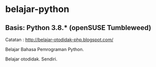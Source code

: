 # belajar-python

Basis: Python 3.8.* (openSUSE Tumbleweed)
-----------------------------------------

Catatan : http://belajar-otodidak-php.blogspot.com/

Belajar Bahasa Pemrograman Python.

Belajar otodidak. Sendiri.
